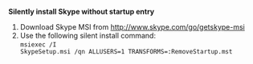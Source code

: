 <b>Silently install Skype without startup entry</b> <br>
1. Download Skype MSI from <a href>http://www.skype.com/go/getskype-msi</a> <br>
2. Use the following silent install command: <br>
<code>msiexec /I SkypeSetup.msi /qn ALLUSERS=1  TRANSFORMS=:RemoveStartup.mst</code>
